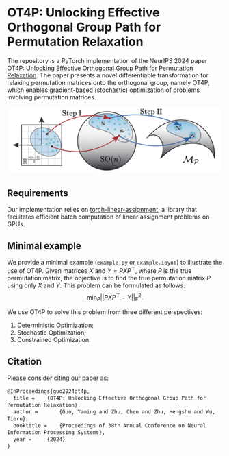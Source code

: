 # OT4P: Unlocking Effective Orthogonal Group Path for Permutation Relaxation
The repository is a PyTorch implementation of the NeurIPS 2024 paper [OT4P: Unlocking Effective Orthogonal Group Path for Permutation Relaxation](https://neurips.cc/virtual/2024/poster/93561). The paper presents a novel differentiable transformation for relaxing permutation matrices onto the orthogonal group, namely OT4P, which enables gradient-based (stochastic) optimization of problems involving permutation matrices. 

![Illustration of OT4P with colored dots to help visualize the transformation.](figures/OT4P.png)

## Requirements
Our implementation relies on [torch-linear-assignment](https://github.com/ivan-chai/torch-linear-assignment), a library that facilitates efficient batch computation of linear assignment problems on GPUs.

## Minimal example
We provide a minimal example (`example.py` or `example.ipynb`) to illustrate the use of OT4P. Given matrices $X$ and $Y = PXP^{\top}$, where $P$ is the true permutation matrix, the objective is to find the true permutation matrix $P$ using only $X$ and $Y$. This problem can be formulated as follows:
$$
\min_P ||PXP^{\top} - Y||_{\mathrm{F}}^2.
$$

We use OT4P to solve this problem from three different perspectives:
1. Deterministic Optimization;
2. Stochastic Optimization;
3. Constrained Optimization.

## Citation
Please consider citing our paper as:
```
@InProceedings{guo2024ot4p,
  title = 	 {OT4P: Unlocking Effective Orthogonal Group Path for Permutation Relaxation},
  author =       {Guo, Yaming and Zhu, Chen and Zhu, Hengshu and Wu, Tieru},
  booktitle = 	 {Proceedings of 38th Annual Conference on Neural Information Processing Systems},
  year = 	 {2024}
}
```